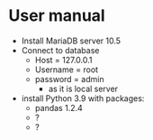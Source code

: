 # User manual
* Install MariaDB server 10.5
* Connect to database
  * Host = 127.0.0.1
  * Username = root
  * password = admin
    * as it is local server
* install Python 3.9 with packages:
  * pandas 1.2.4
  * ?
  * ?
